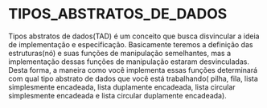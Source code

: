 # TIPOS_ABSTRATOS_DE_DADOS
 Tipos abstratos de dados(TAD) é um conceito que busca disvincular a ideia de implementação e especificação. Basicamente teremos a definição das estruturas(nó) e suas funções de manipulação semelhantes, mas a implementação dessas funções de manipulação estaram desvinculadas. Desta forma, a maneira como você implementa essas funções determinará com qual tipo abstrato de dados que você está trabalhando( pilha, fila, lista simplesmente encadeada, lista duplamente encadeada, lista circular simplesmente encadeada e lista circular duplamente encadeada).
